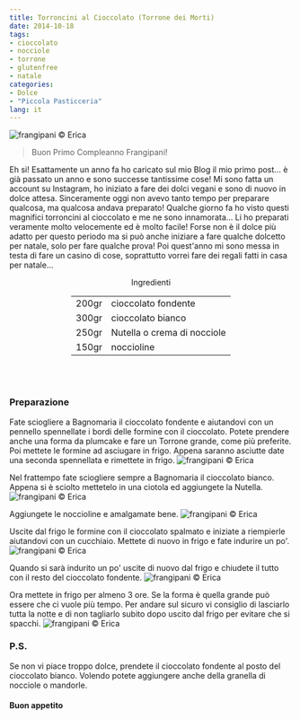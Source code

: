 ```yaml
---
title: Torroncini al Cioccolato (Torrone dei Morti)
date: 2014-10-18
tags:
- cioccolato
- nocciole
- torrone
- glutenfree
- natale
categories:
- Dolce
- "Piccola Pasticceria"
lang: it
---
```

![](header.jpg "frangipani © Erica")

> Buon Primo Compleanno Frangipani!

Eh si! Esattamente un anno fa ho caricato sul mio Blog il mio primo post... è già passato un anno e sono successe tantissime cose! Mi sono fatta un account su Instagram, ho iniziato a fare dei dolci vegani e sono di nuovo in dolce attesa. Sinceramente oggi non avevo tanto tempo per preparare qualcosa, ma qualcosa andava preparato! Qualche giorno fa ho visto questi magnifici torroncini al cioccolato e me ne sono innamorata... Li ho preparati veramente molto velocemente ed è molto facile! Forse non è il dolce più adatto per questo periodo ma si può anche iniziare a fare qualche dolcetto per natale, solo per fare qualche prova! Poi quest'anno mi sono messa in testa di fare un casino di cose, soprattutto vorrei fare dei regali fatti in casa per natale...


<div id="wrapper" style="text-align: center">
  <div id="yourdiv" style="display: inline-block;">
    <div class="ingredients">
      <div class="ingredients-title">Ingredienti</div>
      <table>
        <tbody>
          </tr>
          <tr>
            <td>200gr</td>
            <td>cioccolato fondente</td>
          </tr>
          <tr>
            <td>300gr</td>
            <td>cioccolato bianco</td>
          </tr>
          <tr>
            <td>250gr</td>
            <td>Nutella o crema di nocciole</td>
          </tr>
          <tr>
            <td>150gr</td>
            <td>noccioline</td>       
          </tr>
        </tbody>
      </table>
      <br></br>
    </div>
  </div>
</div>


<h3>
	<font color="grey">
		<i class="fa fa-cogs"></i>
	</font> Preparazione
</h3>

Fate sciogliere a Bagnomaria il cioccolato fondente e aiutandovi con un pennello spennellate i bordi delle formine con il cioccolato. Potete prendere anche una forma da plumcake e fare un Torrone grande, come più preferite. Poi mettete le formine ad asciugare in frigo. Appena saranno asciutte date una seconda spennellata e rimettete in frigo.
![](fondente.jpg "frangipani © Erica")

Nel frattempo fate sciogliere sempre a Bagnomaria il cioccolato bianco. Appena si è sciolto mettetelo in una ciotola ed aggiungete la Nutella.
![](ripieno.jpg "frangipani © Erica")

Aggiungete le noccioline e amalgamate bene.
![](nocciole.jpg "frangipani © Erica")

Uscite dal frigo le formine con il cioccolato spalmato e iniziate a riempierle aiutandovi con un cucchiaio. Mettete di nuovo in frigo e fate indurire un po'.
![](ripieni.jpg "frangipani © Erica")

Quando si sarà indurito un po' uscite di nuovo dal frigo e chiudete il tutto con il resto del cioccolato fondente.
![](ricoperti.jpg "frangipani © Erica")

Ora mettete in frigo per almeno 3 ore. Se la forma è quella grande può essere che ci vuole più tempo. Per andare sul sicuro vi consiglio di lasciarlo tutta la notte e di non tagliarlo subito dopo uscito dal frigo per evitare che si spacchi.
![](risultato.jpg "frangipani © Erica")

<h3>
  <font color="#FFCC00">
    <i class="fa fa-lightbulb-o"></i>
  </font> P.S.
</h3>

Se non vi piace troppo dolce, prendete il cioccolato fondente al posto del cioccolato bianco. Volendo potete aggiungere anche della granella di nocciole o mandorle.


<h4>Buon appetito
  <font color="red">
    <i class="fa fa-smile-o"></i>
  </font>
</h4>
